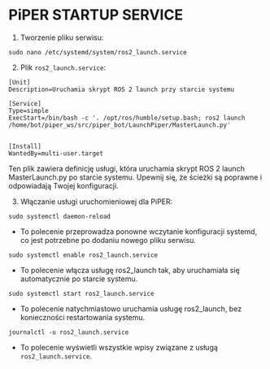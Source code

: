 # PiPER STARTUP SERVICE

1. Tworzenie pliku serwisu:
```
sudo nano /etc/systemd/system/ros2_launch.service
```

2. Plik `ros2_launch.service`:

```
[Unit]
Description=Uruchamia skrypt ROS 2 launch przy starcie systemu

[Service]
Type=simple
ExecStart=/bin/bash -c '. /opt/ros/humble/setup.bash; ros2 launch /home/bot/piper_ws/src/piper_bot/LaunchPiper/MasterLaunch.py'


[Install]
WantedBy=multi-user.target
```

Ten plik zawiera definicję usługi, która uruchamia skrypt ROS 2 launch MasterLaunch.py po starcie systemu. Upewnij się, że ścieżki są poprawne i odpowiadają Twojej konfiguracji.

3. Włączanie usługi uruchomieniowej dla PiPER:

```
sudo systemctl daemon-reload
```
* To polecenie przeprowadza ponowne wczytanie konfiguracji systemd, co jest potrzebne po dodaniu nowego pliku serwisu.

```
sudo systemctl enable ros2_launch.service
```
* To polecenie włącza usługę ros2_launch tak, aby uruchamiała się automatycznie po starcie systemu.

```
sudo systemctl start ros2_launch.service
```
* To polecenie natychmiastowo uruchamia usługę ros2_launch, bez konieczności restartowania systemu.

```
journalctl -u ros2_launch.service
```
* To polecenie wyświetli wszystkie wpisy związane z usługą `ros2_launch.service`. 
